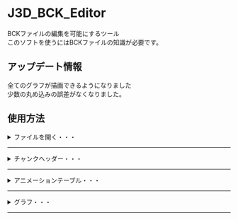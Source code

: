 # J3D_BCK_Editor
BCKファイルの編集を可能にするツール<br/>
このソフトを使うにはBCKファイルの知識が必要です。
## アップデート情報
全てのグラフが描画できるようになりました<br/>
少数の丸め込みの誤差がなくなりました。
## 使用方法
<details>
<summary>ファイルを開く・・・</summary>






ツールの使い方を説明します<br/>
より詳しい解説は下記URL<br/>
http://mariogalaxy2hack.wiki.fc2.com/wiki/J3D_BCK_Editor<br/>
まず既存のファイルを使うか使わないかによって使用方法が変わります。<br/>
今回は比較的簡単な既存のファイルを使用する方法を紹介します。<br/>
ファイル→開く　から既存のBCKファイルを開いてください。<br/>
![j3dbck01](https://user-images.githubusercontent.com/82487890/117532597-4d2beb80-b023-11eb-98a1-95cc1d8286ce.jpg)<br/><br/>
ファイルを開くとチャンクヘッダー設定と<br/>
4つのテーブル(アニメーション、スケール、ローテート、トランスレート)に値が入ります。<br/>
![j3dbck02](https://user-images.githubusercontent.com/82487890/117532680-ad229200-b023-11eb-9555-13b2cb905351.jpg)<br/><br/>
これらの値を編集することでアニメーションを制御できます。<br/><br/>

</details>
<hr/>
<details>
<summary>チャンクヘッダー・・・</summary>
チャンクヘッダーはあまり触らないことをお勧めします。
  
### ループモード
<table>
<thead>
<tr>
<th>モード名</th>
<th>モード番号</th>
  <th>説明</th>
</tr>
</thead>
<tbody>
<tr>
<td>一回のみ</td>
<td>0</td>
  <td>アニメーションが最終のフレームで停止</td>
</tr>
<tr>
<td>一回のみ</td>
<td>1</td>
  <td>アニメーションが最初のフレームで停止</td>
</tr>
  <tr>
<td>ループ</td>
<td>2</td>
    <td>アニメーションがループします</td>
</tr>
  <tr>
<td>一回のみミラー</td>
<td>3</td>
    <td>アニメーションが最初から最後まで再生されその後最初のフレームまで戻って停止</td>
</tr>
  <tr>
<td>ミラーループ</td>
<td>4</td>
    <td>一回ミラーのアニメーションをループします</td>
</tr>
</tbody>
<tfoot>
<tr>
<td>エラー</td>
<td>それ以外の値</td>
  <td>-1<値<5 である必要がります。それ以外の場合エラーです </td>
</tr>
</tfoot>
</table>



### 回転倍率
これも触らないほうがいい値です<br/>
回転のタンジェントの値を調整します(tan × 10^値)<br/>
具体的には不明ですが一応この機能も使うことが出来ます。

### フレーム数
アニメーションのトータルのフレーム数

### ジョイント数
ボーンのジョイントの数です

</details>
<hr/>
<details>
<summary>アニメーションテーブル・・・</summary>

この項目がかなり重要ですここを理解できないと他のテーブルを上手く制御できません。
<table>
<thead>
<tr>
<th>ボーン数(ジョイントの数)</th>
<th>XYZステータス</th>
  <th>フレーム数</th>
  <th>開始テーブル番号</th>
  <th>タンジェントモード</th>
</tr>
</thead>
<tbody>
<tr>
<td>ジョイントの番号</td>
<td>倍率、回転、位置(x,y,z)のどれかが分かる</td>
  <td>キーフレームの数</td>
  <td>開始テーブル番号</td>
  <td>タンジェントのパスコントローラーの値1と値2が一緒かどうか</td>
</tr>
</tbody>

</table>

<details>
<summary>フレーム数が1の場合・・・</summary>

![j3dbck03](https://user-images.githubusercontent.com/82487890/117533772-9a12c080-b029-11eb-8c21-2edb7377961f.jpg)<br/>
上図のようにフレーム数が1の場合はアニメーションは<br/>
最初から最後まで同じで、1つのテーブルの値を参照します。<br/>
今回のケースの場合は下図の選択された値を参照します。<br/>
![j3dbck04](https://user-images.githubusercontent.com/82487890/117533905-1ad1bc80-b02a-11eb-893c-c1d8eeb5204a.jpg)<br/>
スケールテーブルのテーブル番号0の値を一つ参照今回の場合値は「1」。<br/>
グラフは下図のような直線のグラフになります。(青色の線)
![j3dbck05](https://user-images.githubusercontent.com/82487890/117534071-d8f54600-b02a-11eb-9da5-ecaee600d236.jpg)<br/>

</details>
<details>
<summary>フレーム数が2以上でタンジェントモードが0の場合・・・</summary>
このケースの場合1フレームにつき3つの値を参照します。<br/>
![j3dbck06](https://user-images.githubusercontent.com/82487890/117534201-5d47c900-b02b-11eb-86f9-a9f9c7f09dba.jpg)<br/>
上図のようにフレーム数が2以上でタンジェントモードが0の場合は<br/>
曲線のグラフでパスコントロールの値1と値2が同じです。(ホワイトホールパスのイメージです)<br/>
今回のケースの場合は下図の選択された値を参照します。<br/>
![j3dbck07](https://user-images.githubusercontent.com/82487890/117534338-ebbc4a80-b02b-11eb-9542-ed2144491e91.jpg)<br/>
今回の場合ローテートテーブルのテーブル番号1から12(4フレーム × 3)の値を参照します。<br/>
<table>
  <caption>3つの値解説(上図の4データのうち1つ抜き出し)</caption>
<thead>
<tr>
<th>値名</th>
<th>テーブル番号</th>
  <th>値</th>
</tr>
</thead>
<tbody>
<tr>
<td>キーフレーム番号</td>
  <td>1</td>
<td>0</td>
  </tr>
  <tr>
  <td>回転値(度数法)</td>
  <td>2</td>
<td>0.0000000000</td>
  </tr>
  <tr>
  <td>タンジェント</td>
  <td>3</td>
<td>-227</td>
</tr>
</tbody>
</table>
今回のデータの場合グラフは下図のようになります。<br/>
![j3dbck08](https://user-images.githubusercontent.com/82487890/117535156-7a7e9680-b02f-11eb-943a-79bcaa0dd343.jpg)

<br/>
</details>

<details>
<summary>フレーム数が2以上でタンジェントモードが1の場合・・・</summary>
このケースの場合は4つの値を取ります。<br/>
四つの値は上から順に<br/>
フレーム、値、コントロール1のタンジェント、コントロール2のタンジェントです。
</details>

</details>
<hr/>
<details>
<summary>グラフ・・・</summary>
ファイルを読み込んだ場合グラフタブのコンボボックスを選択すると<br/>
選択されたジョイントの値をグラフに表示します。<br/>
ジョイントの制御は3Dモデルのアニメーションの知識が必要になりますが<br/>
適当にいじっても案外何とかなるので適当にいじってみましょう。<br/>
  </details>
<hr/>
